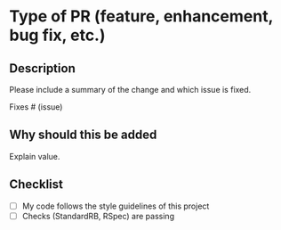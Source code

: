 # Type of PR (feature, enhancement, bug fix, etc.)

## Description

Please include a summary of the change and which issue is fixed.

Fixes # (issue)

## Why should this be added

Explain value.

## Checklist

- [ ] My code follows the style guidelines of this project
- [ ] Checks (StandardRB, RSpec) are passing
